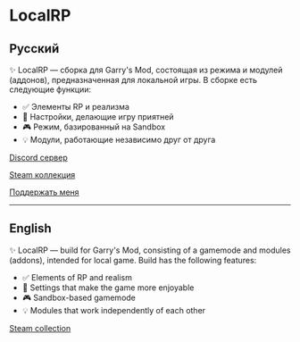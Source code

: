 # LocalRP
Русский
-
✨ LocalRP — сборка для Garry's Mod, состоящая из режима и модулей (аддонов), предназначенная для локальной игры. В сборке есть следующие функции:
- ✅ Элементы RP и реализма
- 🔧 Настройки, делающие игру приятней
- 🎮 Режим, базированный на Sandbox
- 💡 Модули, работающие независимо друг от друга

[Discord сервер](https://discord.gg/33Ut7rwu3x)

[Steam коллекция](https://steamcommunity.com/sharedfiles/filedetails/?id=2837278729)

[Поддержать меня](https://boosty.to/forever512)

---
English
-
✨ LocalRP — build for Garry's Mod, consisting of a gamemode and modules (addons), intended for local game. Build has the following features:
- ✅ Elements of RP and realism
- 🔧 Settings that make the game more enjoyable
- 🎮 Sandbox-based gamemode
- 💡 Modules that work independently of each other

[Steam collection](https://steamcommunity.com/sharedfiles/filedetails/?id=2837278729)

